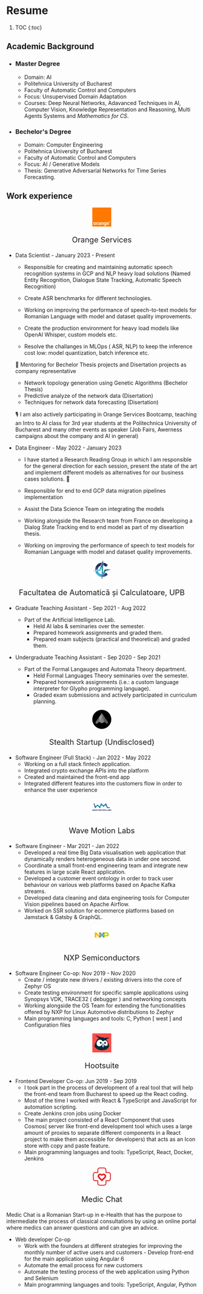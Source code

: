 # Resume

1. TOC
{:toc}

## Academic Background

- ### Master Degree
    - Domain: AI 
    - Politehnica University of Bucharest
    - Faculty of Automatic Control and Computers
    - Focus: Unsupervised Domain Adaptation
    - Courses: Deep Neural Networks, Adavanced Techniques in AI, Computer Vision, Knowledge Representation and Reasoning, Multi Agents Systems and *Mathematics for CS*.

- ### Bechelor's Degree
    - Domain: Computer Engineering
    - Politehnica University of Bucharest
    - Faculty of Automatic Control and Computers
    - Focus: AI / Generative Models
    - Thesis: Generative Adversarial Networks for Time Series Forecasting.

## Work experience

<p style="text-align:center">
<img src="./images/orange.jpg"  width="50" height="50">
</p>

<p style="display: flex;
 flex-direction: column;
 justify-content: center;
 align-items: center;
 font-size: 20px;
 transition: transform .2s ease, opacity .2s ease;">
Orange Services
</p>

- Data Scientist - January 2023 - Present
    - Responsible for creating and maintaining automatic speech recognition systems in GCP and NLP heavy load solutions (Named Entity Recognition, Dialogue State Tracking, Automatic Speech Recognition)

    - Create ASR benchmarks for different technologies.
    - Working on improving the performance of speech-to-text models for Romanian Language with model and dataset quality improvements.
    - Create the production environment for heavy load models like OpenAI Whisper, custom models etc.
    - Resolve the challanges in MLOps ( ASR, NLP) to keep the inference cost low: model quantization, batch inference etc.

    👀 Mentoring for Bechelor Thesis projects and Disertation projects as company representative
    - Network topology generation using Genetic Algorithms (Bechelor Thesis)
    - Predictive analyze of the network data (Disertation)
    - Techniques for network data forecasting (Disertation)

    🎙 I am also actively participating in Orange Services Bootcamp, teaching an Intro to AI class for 3rd year students at the Politechnica University of Bucharest and many other events as speaker (Job Fairs, Awerness campaigns about the company and AI in general)

- Data Engineer - May 2022 - January 2023
    - I have started a Research Reading Group in which I am responsible for the general direction for each session, present the state of the art and implement different models as alternatives for our business cases solutions. 📰

    - Responsible for end to end GCP data migration pipelines implementation

    - Assist the Data Science Team on integrating the models
    - Working alongside the Research team from France on developing a Dialog State Tracking end to end model as part of my diseartion thesis.

    - Working on improving the performance of speech to text models for Romanian Language with model and dataset quality improvements.

<p style="text-align:center">
<img src="./images/upb.jpg"  width="50" height="50">
</p>

<p style="display: flex;
 flex-direction: column;
 justify-content: center;
 align-items: center;
 font-size: 20px;
 transition: transform .2s ease, opacity .2s ease;">
Facultatea de Automatică și Calculatoare, UPB
</p>

- Graduate Teaching Assistant  - Sep 2021 - Aug 2022
    - Part of the Artificial Intelligence Lab.
        - Held AI labs & seminaries over the semester.
        - Prepared homework assignments and graded them.
        - Prepared exam subjects (practical and theoretical) and graded them.
    
- Undergraduate Teaching Assistant - Sep 2020 - Sep 2021
    - Part of the Formal Langauges and Automata Theory department.
        - Held Formal Languages Theory seminaries over the semester.
        - Prepared homework assignments (i.e.: a custom language interpreter for Glypho programming language).
        - Graded exam submissions and actively participated in curriculum planning.

<p style="text-align:center">
<img src="./images/st.jpg"  width="50" height="50">
</p>

<p style="display: flex;
 flex-direction: column;
 justify-content: center;
 align-items: center;
 font-size: 20px;
 transition: transform .2s ease, opacity .2s ease;">
Stealth Startup (Undisclosed) 
</p>

-  Software Engineer (Full Stack) - Jan 2022 - May 2022
    - Working on a full stack fintech application. 
    - Integrated crypto exchange APIs into the platform
    - Created and maintained the front-end app
    - Integrated different features into the customers flow in order to enhance the user experience

<p style="text-align:center">
<img src="./images/wml.jpg"  width="50" height="50">
</p>

<p style="display: flex;
 flex-direction: column;
 justify-content: center;
 align-items: center;
 font-size: 20px;
 transition: transform .2s ease, opacity .2s ease;">
Wave Motion Labs
</p>

- Software Engineer - Mar 2021 - Jan 2022
    - Developed a real time Big Data visualisation web application that dynamically renders heterogeneous data in under one second.
    - Coordinate a small front-end engineering team and integrate new features in large scale React application.
    - Developed a customer event ontology in order to track user behaviour on various web platforms based on Apache Kafka streams.
    - Developed data cleaning and data engineering tools for Computer Vision pipelines based on Apache Airflow.
    - Worked on SSR solution for ecommerce platforms based on Jamstack & Gatsby & GraphQL.

<p style="text-align:center">
<img src="./images/nxp.jpg"  width="50" height="50">
</p>
<p style="display: flex;
 flex-direction: column;
 justify-content: center;
 align-items: center;
 font-size: 20px;
 transition: transform .2s ease, opacity .2s ease;">
NXP Semiconductors
</p>

-  Software Engineer Co-op: Nov 2019 - Nov 2020
    -  Create / integrate new drivers / existing drivers into the core of Zephyr OS
    - Create testing environment for specific sample applications using Synopsys VDK, TRACE32 ( debugger ) and networking concepts
    - Working alongside the OS Team for extending the functionalities offered by NXP for Linux Automotive distributions to Zephyr
    - Main programming languages and tools: C, Python [ west ] and Configuration files

<p style="text-align:center">
<img src="./images/hoot.jpg"  width="50" height="50">
</p>

<p style="display: flex;
 flex-direction: column;
 justify-content: center;
 align-items: center;
 font-size: 20px;
 transition: transform .2s ease, opacity .2s ease;">
Hootsuite
</p>

- Frontend Developer Co-op: Jun 2019 - Sep 2019
    - I took part in the process of development of a real tool that will help the front-end team from Bucharest to speed up the React coding. 
    - Most of the time I worked with React & TypeScript and JavaScript for automation scripting. 
    - Create Jenkins cron jobs using Docker 
    - The main project consisted of a React Component that uses Cosmos( server like front-end development tool which uses a large amount of proxies to separate different components in a React project to make them accessible for developers) that acts as an Icon store with copy and paste feature.
    - Main programming languages and tools: TypeScript, React, Docker, Jenkins

<p style="text-align:center">
<img src="./images/md.jpg"  width="50" height="50">
</p>

<p style="display: flex;
 flex-direction: column;
 justify-content: center;
 align-items: center;
 font-size: 20px;
 transition: transform .2s ease, opacity .2s ease;">
Medic Chat
</p>

Medic Chat is a Romanian Start-up in e-Health that has the purpose to intermediate the process of classical consultations by using an online portal where medics can answer questions and can give an advice.

- Web developer Co-op
    - Work with the founders at different strategies for improving the monthly number of active users and customers - Develop front-end for the main application using Angular 6     
    - Automate the email process for new customers 
    - Automate the testing process of the web application using Python and Selenium 
    - Main programming languages and tools: TypeScript, Angular, Python



